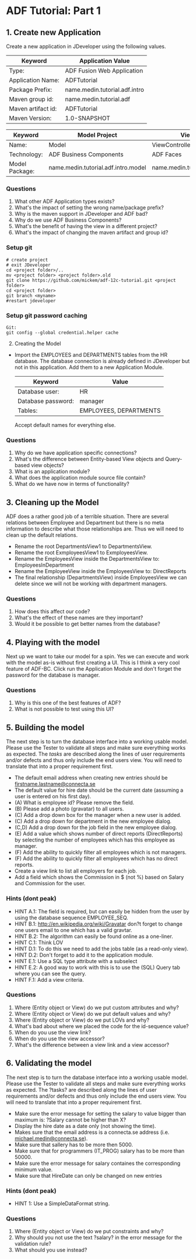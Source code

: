 # ADF Tutorial: Part 1

## 1. Create new Application

Create a new application in JDeveloper using the following values.

Keyword           | Application Value
------------------|------------------------------------
Type:             | ADF Fusion Web Application
Application Name: | ADFTutorial
Package Prefix:   | name.medin.tutorial.adf.intro
Maven group id:   | name.medin.tutorial.adf
Maven artifact id:| ADFTutorial
Maven Version:    | 1.0-SNAPSHOT

Keyword           | Model Project                       | View Project
------------------|-------------------------------------|------------------------------------
Name:             | Model                               | ViewController
Technology:       | ADF Business Components             | ADF Faces
Model Package:    | name.medin.tutorial.adf.intro.model | name.medin.tutorial.adf.intro.view

### Questions

1.	What other ADF Application types exists?
2.	What's the impact of setting the wrong name/package prefix?
3.	Why is the maven support in JDeveloper and ADF bad?
4.	Why do we use ADF Business Components?
5.	What's the benefit of having the view in a different project?
6.	What's the impact of changing the maven artifact and group id?

### Setup git

```
# create project
# exit JDeveloper
cd <project folder>/..
mv <project folder> <project folder>.old
git clone https://github.com/mickem/adf-12c-tutorial.git <project folder>
cd <project folder>
git branch <myname>
#restart jdeveloper
```

### Setup git password caching

```
Git:
git config --global credential.helper cache
```

2.	Creating the Model

* Import the EMPLOYEES and DEPARTMENTS tables from the HR database.
  The database connection is already defined in JDeveloper but not in this application.
  Add them to a new Application Module.
  
  Keyword            | Value                                          
  -------------------|----------------------------------------------
  Database user:     | HR
  Database password: | manager
  Tables:            | EMPLOYEES, DEPARTMENTS

  Accept default names for everything else.

### Questions

1.	Why do we have application specific connections?
2.	What's the difference between Entity-based View objects and Query-based view objects?
3.	What is an application module?
4.	What does the application module source file contain?
5.	What do we have now in terms of functionality?

## 3. Cleaning up the Model

ADF does a rather good job of a terrible situation. 
There are several relations between Employee and Department but there is no meta information to describe what those relationships are.
Thus we will need to clean up the default relations.
 
* Rename the root DepartmentsView1 to DepartmentsView.
* Rename the root ExmployeesView1 to ExmployeesView.
* Rename the EmployeesView inside the DepartmentsView to: EmployeesInDepartment
* Rename the EmployeeView inside the EmployeesView to: DirectReports
* The final relationship (DepartmentsView) inside EmployeesView we can delete since we will not be working with department managers.
 
### Questions

1.	How does this affect our code?
2.	What's the effect of these names are they important?
3.	Would it be possible to get better names from the database?

## 4. Playing with the model

Next up we want to take our model for a spin. Yes we can execute and work with the model as-is without first creating a UI. 
This is I think a very cool feature of ADF-BC.
Click run the Application Module and don't forget the password for the database is manager.
 
### Questions

1.	Why is this one of the best features of ADF?
2.	What is not possible to test using this UI?

## 5. Building the model

The next step is to turn the database interface into a working usable model. 
Please use the Tester to validate all steps and make sure everything works as expected. 
The *tasks* are described along the lines of user requirements and/or defects and thus only include the end users view. 
You will need to translate that into a proper requirement first.

- The default email address when creating new entries should be firstname.lastname@connecta.se
- The default value for hire date should be the current date (assuming a user is entered on his first day).
- (A) What is employee id? Please remove the field.
- (B) Please add a photo (gravatar) to all users.
- (C) Add a drop down box for the manager when a new user is added.
- (C) Add a drop down for department in the new employee dialog.
- (C,D) Add a drop down for the job field in the new employee dialog.
- (E) Add a value which shows number of direct reports (DirectReports) by selecting the number of employees which has this employee as manager. 
- (F) Add the ability to quickly filter all employees which is not managers.
- (F) Add the ability to quickly filter all employees which has no direct reports.
- Create a view link to list all employers for each job.
- Add a field which shows the Commission in $ (not %) based on Salary and Commission for the user.

### Hints (dont peak)

* HINT A.1: The field is required, but can easily be hidden from the user by using the database sequence EMPLOYEE_SEQ.
* HINT B.1: http://en.wikipedia.org/wiki/Gravatar don?t forget to change one users email to one which has a valid gravtar.
* HINT B.2: The algorithm can easily be found online as a one-liner.
* HINT C.1: Think LOV
* HINT D.1: To do this we need to add the jobs table (as a read-only view).
* HINT D.2: Don't forget to add it to the application module.
* HINT E.1: Use a SQL type attribute with a subselect
* HINT E.2: A good way to work with this is to use the (SQL) Query tab where you can see the query.
* HINT F.1: Add a view criteria.

### Questions

1.	Where (Entity object or View) do we put custom attributes and why?
2.	Where (Entity object or View) do we put default values and why?
3.	Where (Entity object or View) do we put LOVs and why?
4.	What's bad about where we placed the code for the id-sequence value? 
5.	When do you use the view link?
6.	When do you use the view accessor?
7.	What's the difference between a view link and a view accessor?

## 6. Validating the model

The next step is to turn the database interface into a working usable model. Please use the Tester to validate all steps and make sure everything works as expected. The ?tasks? are described along the lines of user requirements and/or defects and thus only include the end users view. You will need to translate that into a proper requirement first.

- Make sure the error message for setting the salary to value bigger than maximum is: ?Salary cannot be higher than X?
- Display the hire date as a date only (not showing the time).
- Makes sure that the email address is a connecta.se address (i.e. michael.medin@connecta.se).
- Make sure that sallery has to be more then 5000.
- Make sure that for programmers (IT_PROG) salary has to be more than 50000.
- Make sure the error message for salary containes the corresponding minimum value.
- Make sure that HireDate can only be changed on new entries

### Hints (dont peak)

* HINT 1: Use a SimpleDataFormat string.

### Questions

1.	Where (Entity object or View) do we put constraints and why?
2.	Why should you not use the text ?salary? in the error message for the validation rule?
3.	What should you use instead?


